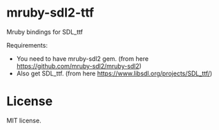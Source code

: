 # mruby-sdl2-ttf

Mruby bindings for SDL_ttf

Requirements:

- You need to have mruby-sdl2 gem. (from here https://github.com/mruby-sdl2/mruby-sdl2)
- Also get SDL_ttf. (from here https://www.libsdl.org/projects/SDL_ttf/)

# License

MIT license.

